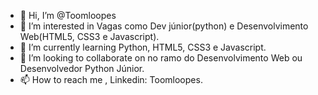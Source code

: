 - 👋 Hi, I’m @Toomloopes
- 👀 I’m interested in  Vagas como Dev júnior(python) e Desenvolvimento Web(HTML5, CSS3 e Javascript).
- 🌱 I’m currently learning  Python, HTML5, CSS3 e Javascript.
- 💞️ I’m looking to collaborate on  no ramo do Desenvolvimento Web ou Desenvolvedor Python Júnior.
- 📫 How to reach me , Linkedin: Toomloopes.

<!---
Toomloopes/Toomloopes is a ✨ special ✨ repository because its `README.md` (this file) appears on your GitHub profile.
You can click the Preview link to take a look at your changes.
--->
